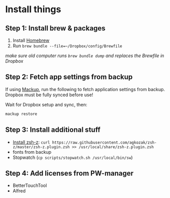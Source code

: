 # Install things

## Step 1: Install brew & packages

1. Install [Homebrew](https://brew.sh/)
2. Run `brew bundle --file=~/Dropbox/config/Brewfile`

_make sure old computer runs `brew bundle dump` and replaces the Brewfile in Dropbox_

## Step 2: Fetch app settings from backup

If using [Mackup](https://github.com/lra/mackup), run the following to fetch application settings from backup. Dropbox must be fully synced before use!

Wait for Dropbox setup and sync, then:

```bash
mackup restore
```

## Step 3: Install additional stuff

- [Install zsh-z](https://github.com/agkozak/zsh-z): `curl https://raw.githubusercontent.com/agkozak/zsh-z/master/zsh-z.plugin.zsh >> /usr/local/share/zsh-z.plugin.zsh`
- fonts from backup
- Stopwatch (`cp scripts/stopwatch.sh /usr/local/bin/sw`)

## Step 4: Add licenses from PW-manager

- BetterTouchTool
- Alfred
